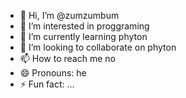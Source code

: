 - 👋 Hi, I’m @zumzumbum
- 👀 I’m interested in proggraming
- 🌱 I’m currently learning phyton
- 💞️ I’m looking to collaborate on phyton
- 📫 How to reach me no
- 😄 Pronouns: he
- ⚡ Fun fact: ...

<!---
zumzumbum/zumzumbum is a ✨ special ✨ repository because its `README.md` (this file) appears on your GitHub profile.
You can click the Preview link to take a look at your changes.
--->
